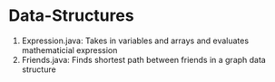 # Data-Structures
1. Expression.java: Takes in variables and arrays and evaluates mathematicial expression
2. Friends.java: Finds shortest path between friends in a graph data structure
